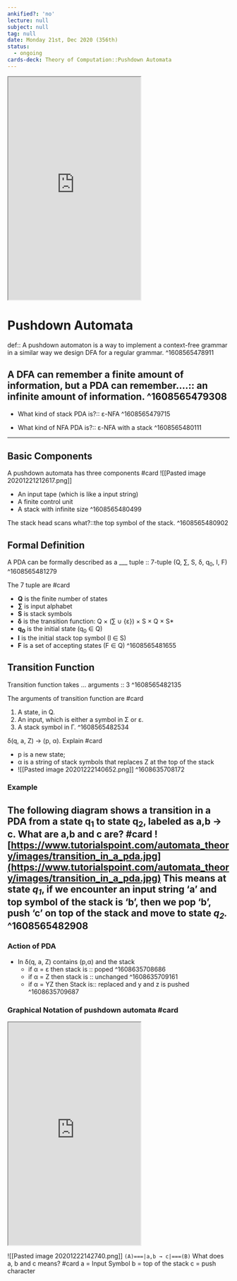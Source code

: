 ```yaml
---
ankified?: 'no'
lecture: null
subject: null
tag: null
date: Monday 21st, Dec 2020 (356th)
status:
  - ongoing
cards-deck: Theory of Computation::Pushdown Automata
---
```

<iframe src="https://www.youtube.com/embed/4ejIAmp_Atw" class="resize-vertical" style="height: 505px;"></iframe>

# Pushdown Automata
def:: A pushdown automaton is a way to implement a context-free grammar in a similar way we design DFA for a regular grammar. 
^1608565478911

A DFA can remember a finite amount of information, but a PDA can remember....:: an infinite amount of information.
^1608565479308
---
- What kind of stack PDA is?:: ε-NFA
^1608565479715

-  What kind of NFA PDA is?:: ε-NFA with a stack
^1608565480111


---

## Basic Components
A pushdown automata has three components #card 
![[Pasted image 20201221212617.png]]
- An input tape (which is like a input string)
- A finite control unit
- A stack with infinite size
^1608565480499

The stack head scans what?::the top symbol of the stack.
^1608565480902

## Formal Definition
A PDA can be formally described as a ___ tuple :: 7-tuple (Q, ∑, S, δ, q<sub>0</sub>, I, F) 
^1608565481279

The 7 tuple are #card 
- **Q** is the finite number of states
- **∑** is input alphabet
- **S** is stack symbols
- **δ** is the transition function: Q × (∑ ∪ {ε}) × S × Q × S\*
- **q<sub>0</sub>** is the initial state (q<sub>0</sub> ∈ Q)
- **I** is the initial stack top symbol (I ∈ S)
- **F** is a set of accepting states (F ∈ Q)
^1608565481655

## Transition Function
Transition function takes ... arguments :: 3
^1608565482135

The arguments of transition function are #card 
1. A state, in Q.
2. An input, which is either a symbol in Σ or ε.
3. A stack symbol in Γ.
^1608565482534
  
δ(q, a, Z) -> (p, α). Explain #card 
- p is a new state;
-  α is a string of stack symbols that replaces Z at the top of the stack
- ![[Pasted image 20201222140652.png]]
^1608635708172

### Example
The following diagram shows a transition in a PDA from a state q<sub>1</sub> to state q<sub>2</sub>, labeled as a,b → c. What are a,b and c are? #card 
![https://www.tutorialspoint.com/automata_theory/images/transition_in_a_pda.jpg](https://www.tutorialspoint.com/automata_theory/images/transition_in_a_pda.jpg)
This means at state *$q_1$*, if we encounter an input string **‘a’** and top symbol of the stack is **‘b’**, then we pop **‘b’**, push **‘c’** on top of the stack and move to state *$q_2$.*
^1608565482908
----

### Action of PDA
- In δ(q, a, Z) contains (p,α) and the stack 
	- if α = ε then stack is :: poped
^1608635708686
	- if α = Z then stack is :: unchanged
^1608635709161
	- if α = YZ then Stack is:: replaced and y and z is pushed 
^1608635709687

### Graphical Notation of pushdown automata #card
<iframe src="https://www.youtube.com/embed/eY7fwj5jvC4" class="resize-vertical" style="height: 505px;"></iframe>

![[Pasted image 20201222142740.png]]
```(A)===|a,b → c|===(B)```  What does a, b and c means? #card 
a = Input Symbol
b = top of the  stack
c = push character

